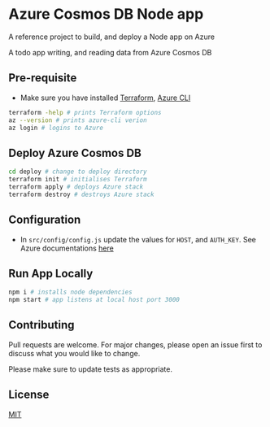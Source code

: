# Azure Cosmos DB Node app

A reference project to build, and deploy a Node app on Azure

A todo app writing, and reading data from Azure Cosmos DB

## Pre-requisite

- Make sure you have installed [Terraform](https://learn.hashicorp.com/tutorials/terraform/install-cli), [Azure CLI](https://docs.microsoft.com/en-us/cli/azure/install-azure-cli)

```bash
terraform -help # prints Terraform options
az --version # prints azure-cli verion
az login # logins to Azure
```

## Deploy Azure Cosmos DB

```bash
cd deploy # change to deploy directory
terraform init # initialises Terraform
terraform apply # deploys Azure stack
terraform destroy # destroys Azure stack
```

## Configuration

- In `src/config/config.js` update the values for `HOST`, and `AUTH_KEY`. See Azure documentations [here](https://docs.microsoft.com/en-us/azure/cosmos-db/sql-api-nodejs-application#add-configjs)

## Run App Locally

```bash
npm i # installs node dependencies
npm start # app listens at local host port 3000
```

## Contributing

Pull requests are welcome. For major changes, please open an issue first to discuss what you would like to change.

Please make sure to update tests as appropriate.

## License

[MIT](https://choosealicense.com/licenses/mit/)
